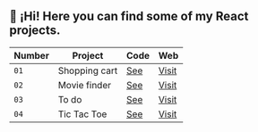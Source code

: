 ## 👋 ¡Hi! Here you can find some of my React projects.

| Number | Project | Code | Web |
| --- | --- | --- | --- |
| `01` | Shopping cart | [See](https://github.com/angelGimenez/react_shopping_cart) | [Visit](https://carrito-compra-angel-gimenez.netlify.app/) |
| `02` | Movie finder | [See](https://github.com/angelGimenez/react_movie_finder) | [Visit](https://buscador-peliculas-angel-gimenez.netlify.app/) |
| `03` | To do | [See](https://github.com/angelGimenez/react_to_do) | [Visit](https://to-do-angel-gimenez.netlify.app/) |
| `04` | Tic Tac Toe | [See](https://github.com/angelGimenez/react_tic_tac_toe) | [Visit](https://3-en-raya-angel-gimenez.netlify.app/) |

